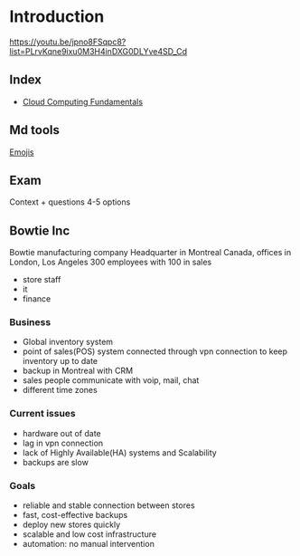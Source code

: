 # Introduction

<https://youtu.be/jpno8FSqpc8?list=PLrvKqne9ixu0M3H4inDXG0DLYve4SD_Cd>

## Index

- [Cloud Computing Fundamentals](./ch1-cloud-computing/foundamentals.md)



## Md tools
[Emojis](https://github.com/ikatyang/emoji-cheat-sheet/tree/master#warning)

## Exam

Context + questions
4-5 options


## Bowtie Inc

Bowtie manufacturing company
Headquarter in Montreal Canada, offices in London, Los Angeles
300 employees with 100 in sales

- store staff
- it
- finance

### Business

- Global inventory system
- point of sales(POS) system connected through vpn connection to keep inventory up to date
- backup in Montreal with CRM
- sales people communicate with voip, mail, chat
- different time zones

### Current issues

- hardware out of date
- lag in vpn connection
- lack of Highly Available(HA) systems and Scalability
- backups are slow

### Goals

- reliable and stable connection between stores
- fast, cost-effective backups
- deploy new stores quickly
- scalable and low cost infrastructure
- automation: no manual intervention
